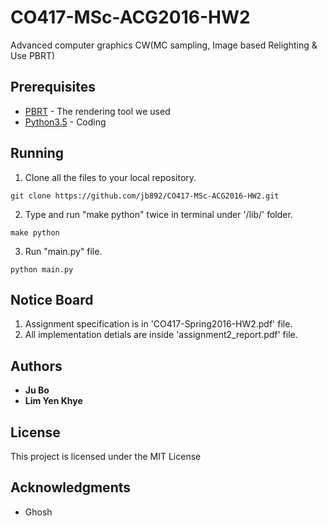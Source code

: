 # CO417-MSc-ACG2016-HW2
Advanced computer graphics CW(MC sampling, Image based Relighting  &amp; Use PBRT)

## Prerequisites

* [PBRT](http://www.pbrt.org/downloads.html) - The rendering tool we used
* [Python3.5](https://www.python.org/) - Coding

## Running
1. Clone all the files to your local repository.
```
git clone https://github.com/jb892/CO417-MSc-ACG2016-HW2.git
```
2. Type and run "make python" twice in terminal under '/lib/' folder.
```
make python
```
3. Run "main.py" file.
```
python main.py
```

## Notice Board

1. Assignment specification is in 'CO417-Spring2016-HW2.pdf' file.
2. All implementation detials are inside 'assignment2_report.pdf' file.

## Authors
* **Ju Bo**
* **Lim Yen Khye** 

## License

This project is licensed under the MIT License

## Acknowledgments

* Ghosh
